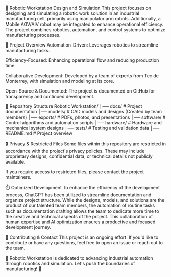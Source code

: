 🤖 Robotic Workstation Design and Simulation
This project focuses on designing and simulating a robotic work solution in an industrial manufacturing cell, primarily using manipulator arm robots. Additionally, a Mobile AGV/AIV robot may be integrated to enhance operational efficiency. The project combines robotics, automation, and control systems to optimize manufacturing processes.

🚀 Project Overview
Automation-Driven: Leverages robotics to streamline manufacturing tasks.

Efficiency-Focused: Enhancing operational flow and reducing production time.

Collaborative Development: Developed by a team of experts from Tec de Monterrey, with simulation and modeling at its core.

Open-Source & Documented: The project is documented on GitHub for transparency and continued development.

📂 Repository Structure
Robotic Workstation/
│── docs/ # Project documentation
│── models/ # CAD models and designs (Created by team members)
│── exports/ # PDFs, photos, and presentations
│── software/ # Control algorithms and automation scripts
│── hardware/ # Hardware and mechanical system designs
│── tests/ # Testing and validation data
│── README.md # Project overview

🔒 Privacy & Restricted Files
Some files within this repository are restricted in accordance with the project's privacy policies. These may include proprietary designs, confidential data, or technical details not publicly available.

If you require access to restricted files, please contact the project maintainers.

⏱️ Optimized Development
To enhance the efficiency of the development process, ChatGPT has been utilized to streamline documentation and organize project structure. While the designs, models, and solutions are the product of our talented team members, the automation of routine tasks such as documentation drafting allows the team to dedicate more time to the creative and technical aspects of the project. This collaboration of human expertise and AI optimization ensures a productive and focused development journey.

📢 Contributing & Contact
This project is an ongoing effort. If you'd like to contribute or have any questions, feel free to open an issue or reach out to the team.

🔧 Robotic Workstation is dedicated to advancing industrial automation through robotics and simulation. Let's push the boundaries of manufacturing! 🌟